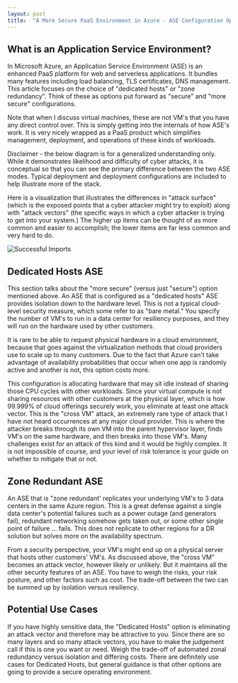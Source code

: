 ```yaml
---
layout: post
title:  "A More Secure PaaS Environment in Azure - ASE Configuration Options"
---
```


## What is an Application Service Environment?

In Microsoft Azure, an Application Service Environment (ASE) is an enhanced PaaS platform for web and serverless applications. It bundles many features including load balancing, TLS certificates, DNS management. This article focuses on the choice of "dedicated hosts" or "zone redundancy". Think of these as options put forward as "secure" and "more secure" configurations.

Note that when I discuss virtual machines, these are not VM's that you have any direct control over. This is simply getting into the internals of how ASE's work. It is very nicely wrapped as a PaaS product which simplifies management, deployment, and operations of these kinds of workloads.

Disclaimer - the below diagram is for a generalized understanding only. While it demonstrates likelihood and difficulty of cyber attacks, it is conceptual so that you can see the primary difference between the two ASE modes. Typical deployment and deployment configurations are included to help illustrate more of the stack.

Here is a visualization that illustrates the differences in "attack surface" (which is the exposed points that a cyber attacker might try to exploit) along with "attack vectors" (the specific ways in which a cyber attacker is trying to get into your system.) The higher up items can be thought of as more common and easier to accomplish; the lower items are far less common and very hard to do.

![Successful Imports](/assets/2024-11-01-ase-layers.png)

## Dedicated Hosts ASE

This section talks about the "more secure" (versus just "secure") option mentioned above. An ASE that is configured as a "dedicated hosts" ASE provides isolation down to the hardware level. This is not a typical cloud-level security measure, which some refer to as "bare metal." You specify the number of VM's to run in a data center for resiliency purposes, and they will run on the hardware used by other customers.

It is rare to be able to request physical hardware in a cloud environment, because that goes against the virtualization methods that cloud providers use to scale up to many customers. Due to the fact that Azure can't take advantage of availability probabilities that occur when one app is randomly active and another is not, this option costs more.

This configuration is allocating hardware that may sit idle instead of sharing those CPU cycles with other workloads. Since your virtual compute is not sharing resources with other customers at the physical layer, which is how 99.999% of cloud offerings securely work, you eliminate at least one attack vector. This is the "cross VM" attack, an extremely rare type of attack that I have not heard occurrences at any major cloud provider. This is where the attacker breaks through its own VM into the parent hypervisor layer, finds VM's on the same hardware, and then breaks into those VM's. Many challenges exist for an attack of this kind and it would be highly complex. It is not impossible of course, and your level of risk tolerance is your guide on whether to mitigate that or not.

## Zone Redundant ASE

An ASE that is "zone redundant' replicates your underlying VM's to 3 data centers in the same Azure region. This is a great defense against a single data center's potential failures such as a power outage (and generators fail), redundant networking somehow gets taken out, or some other single point of failure ... fails. This does not replicate to other regions for a DR solution but solves more on the availability spectrum.

From a security perspective, your VM's might end up on a physical server that hosts other customers' VM's. As discussed above, the "cross VM" becomes an attack vector, however likely or unlikely. But it maintains all the other security features of an ASE. You have to weigh the risks, your risk posture, and other factors such as cost. The trade-off between the two can be summed up by isolation versus resiliency.

## Potential Use Cases

If you have highly sensitive data, the "Dedicated Hosts" option is eliminating an attack vector and therefore may be attractive to you. Since there are so many layers and so many attack vectors, you have to make the judgement call if this is one you want or need. Weigh the trade-off of automated zonal redundancy versus isolation and differing costs. There are definitely use cases for Dedicated Hosts, but general guidance is that other options are going to provide a secure operating environment.
